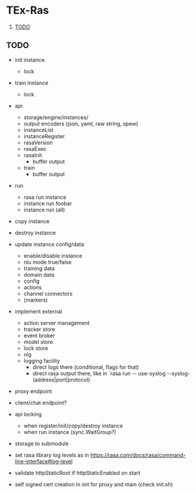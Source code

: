 # TEx-Ras

1. [TODO](#todo)

## TODO

* init instance
  * lock
* train instance
  * lock
* api
  * storage/engine/instances/
  * output encoders (json, yaml, raw string, spew)
  * instanceList
  * instanceRegister
  * rasaVersion
  * rasaExec
  * rasaInit
    * buffer output
  * train
    * buffer output
* run
  * rasa run instance
  * instance run foobar
  * instance run (all)
* copy instance
* destroy instance
* update instance config/data
  * enable/disable instance
  * nlu mode true/false
  * training data
  * domain data
  * config
  * actions
  * channel connectors
  * (markers)
* implement external
  * action server management
  * tracker store
  * event broker
  * model store
  * lock store
  * nlg
  * logging facility
    * direct logs there (conditional, flags for that)
    * direct rasa output there, like in `rasa run -- use-syslog --syslog-(address|port|protocol)
* proxy endpoint
* client/chat endpoint?

* api locking
  * when register/init/copy/destroy instance
  * when run instance (sync.WaitGroup?)
* storage to submodule
* set rasa library log levels as in <https://rasa.com/docs/rasa/command-line-interface#log-level>
* validate httpStaticRoot if httpStaticEnabled on start
* self signed cert creation in init for proxy and main (check init.sh)
